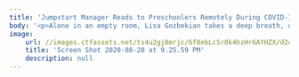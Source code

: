 ```yaml
---
title: 'Jumpstart Manager Reads to Preschoolers Remotely During COVID-19 '
body: '<p>Alone in an empty room, Lisa Gozbekian takes a deep breath, opens her book, and starts to read.&nbsp;</p><p>&ldquo;&lsquo;I&rsquo;m jumping off the diving board today,&rsquo; Jabari told his dad.&rdquo;</p><p>Normally, there would be an audience of excited preschoolers sitting in front of Gozbekian, listening to her read the picture book, &ldquo;Jabari Jumps&rdquo; by Gaia Cornwall. Instead, Gozbekian is recording herself reading for a video for Jumpstart, an organization that teaches literacy and social skills to preschoolers from under-resourced communities. The goal is to ensure that every child enters kindergarten on an even playing field.&nbsp;&nbsp;</p><p>When schools closed as a result of the COVID-19 pandemic, kids and parents had to look elsewhere for education resources, and Gozbekian and Jumpstart have been working to provide them.</p><p>Full story: <a href="https://news.northeastern.edu/2020/07/06/the-pandemic-is-keeping-preschoolers-home-so-she-reads-to-them-remotely/" title=""><u>COVID-19 is keeping preschoolers home, so she reads to them remotely</u></a></p>'
image:
    url: //images.ctfassets.net/ts4u2gj8mrjc/6f8ebLcSr0k4hzHr6AYHZX/d2c94ae99deea5c72e060b740d4a732a/Screen_Shot_2020-08-20_at_9.25.59_PM.png
    title: 'Screen Shot 2020-08-20 at 9.25.59 PM'
    description: null
---
```

